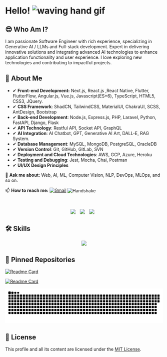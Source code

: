 # Hello! <img src="https://user-images.githubusercontent.com/72663882/171687151-bb31c996-c9d2-49c8-b593-734946893b23.gif" alt="waving hand gif" aria-hidden="true" width="40" />

## 😎 Who Am I?

I am passionate Software Engineer with rich experience, specializing in Generative AI / LLMs and Full-stack development. Expert in delivering innovative solutions and integrating advanced AI technologies to enhance application functionality and user experience. I love exploring new technologies and contributing to impactful projects.

<!-- Please visit my [website](https://phoenix19950512.github.io). -->

## 🚀 About Me

- ✔ **Front-end Development:** Next.js, React.js ,React Native, Flutter, FlutterFlow, Angular.js, Vue.js, Javascript(ES+6), TypeScript, HTML5, CSS3, JQuery.
- ✔ **CSS Framework**: ShadCN, TailwindCSS, MaterialUI, ChakraUI, SCSS, AntDesign, Bootstrap
- ✔ **Back-end Development**: Node.js, Express.js, PHP, Laravel, Python, FastAPI, Django, Flask
- ✔ **API Technology**: Restful API, Socket API, GraphQL
- ✔ **AI Integration**: AI Chatbot, GPT, Generative AI Art, DALL-E, RAG System.
- ✔ **Database Management**: MySQL, MongoDB, PostgreSQL, OracleDB
- ✔ **Version Control**: Git, GitHub, GitLab, SVN
- ✔ **Deployment and Cloud Technologies**: AWS, GCP, Azure, Heroku
- ✔ **Testing and Debugging**: Jest, Mocha, Chai, Postman
- ✔ **UI/UX Design Principles**

💬 **Ask me about:** Web, AI, ML, Computer Vision, NLP, DevOps, MLOps, and so on.

📫 **How to reach me:** [![Gmail](https://img.shields.io/badge/Gmail-EA4335?style=flat&logo=gmail&logoColor=white)](mailto:oskarjacobs02@gmail.com) <img src="https://raw.githubusercontent.com/Tarikul-Islam-Anik/Animated-Fluent-Emojis/master/Emojis/Hand%20gestures/Handshake.png" alt="Handshake" width="25" height="25" align="center" />

<img src="https://komarev.com/ghpvc/?username=top-developer777&style=for-the-badge&color=orange" alt=""/>

<p align="center">
  <img src="https://assets.leetcode.com/static_assets/public/images/badges/2024/gif/2024-05.gif" width="60px" style="margin-right: 10px;">
  <img src="https://assets.leetcode.com/static_assets/public/images/badges/2024/gif/2024-06.gif" width="60px" style="margin-right: 10px;">
  <img src="https://assets.leetcode.com/static_assets/public/images/badges/2024/gif/2024-07.gif" width="60px" style="margin-right: 10px;">
</p>

## 🛠️ Skills
<p align="center">
  <img src="https://skillicons.dev/icons?i=py,tensorflow,pytorch,aws,gcp,azure,docker,kubernetes,opencv,sklearn,nextjs,react,angular,django,fastapi,flask,express,nestjs,laravel,mysql,mongodb,prisma,postgres,tailwind,selenium,ts,js,php,css,html,cs,cpp,dotnet,github" />
</p>

## 📌 Pinned Repositories

[![Readme Card](https://github-readme-stats.vercel.app/api/pin/?username=top-developer777&repo=llama_voice_chatbot_multi_language)](https://github.com/top-developer777/llama_voice_chatbot_multi_language)

[![Readme Card](https://github-readme-stats.vercel.app/api/pin/?username=top-developer777&repo=chatbot_rag_llama)](https://github.com/top-developer777/chatbot_rag_llama)

<p align="center">
 <img width="1000" src="assets/github-snake.svg" alt="snake"/>
</p>

## 📜 License

This profile and all its content are licensed under the [MIT License](LICENSE).
